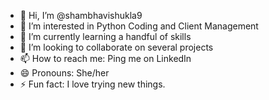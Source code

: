 - 👋 Hi, I’m @shambhavishukla9
- 👀 I’m interested in Python Coding and Client Management
- 🌱 I’m currently learning a handful of skills
- 💞️ I’m looking to collaborate on several projects
- 📫 How to reach me: Ping me on LinkedIn
- 😄 Pronouns: She/her
- ⚡ Fun fact: I love trying new things.

<!---
shambhavishukla9/shambhavishukla9 is a ✨ special ✨ repository because its `README.md` (this file) appears on your GitHub profile.
You can click the Preview link to take a look at your changes.
--->
